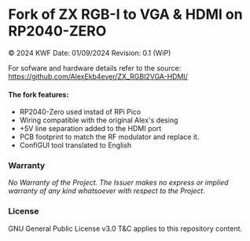 Fork of ZX RGB-I to VGA & HDMI on RP2040-ZERO
=======

© 2024 KWF
Date: 01/09/2024
Revision: 0.1 (WiP)

For sofware and hardware details refer to the source: 
https://github.com/AlexEkb4ever/ZX_RGBI2VGA-HDMI/

#### The fork features:
* RP2040-Zero used instad of RPi Pico
* Wiring compatible with the original Alex's desing
* +5V line separation added to the HDMI port
* PCB footprint to match the RF modulator and replace it.
* ConfiGUI tool translated to English

### Warranty

*No Warranty of the Project. The Issuer makes no express or implied warranty of any kind whatsoever with respect to the Project.*

### License

GNU General Public License v3.0 T&C applies to this repository content.
